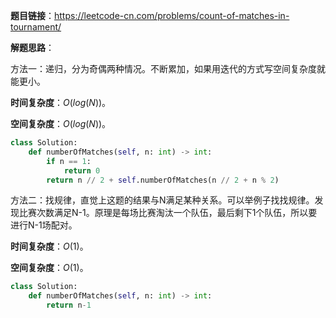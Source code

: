 **题目链接**：https://leetcode-cn.com/problems/count-of-matches-in-tournament/

**解题思路**：

方法一：递归，分为奇偶两种情况。不断累加，如果用迭代的方式写空间复杂度就能更小。

**时间复杂度**：$O(log(N))$。

**空间复杂度**：$O(log(N))$。

```python
class Solution:
    def numberOfMatches(self, n: int) -> int:
        if n == 1:
            return 0
        return n // 2 + self.numberOfMatches(n // 2 + n % 2)
```

方法二：找规律，直觉上这题的结果与N满足某种关系。可以举例子找找规律。发现比赛次数满足N-1。原理是每场比赛淘汰一个队伍，最后剩下1个队伍，所以要进行N-1场配对。

**时间复杂度**：$O(1)$。

**空间复杂度**：$O(1)$。

```python
class Solution:
    def numberOfMatches(self, n: int) -> int:
		return n-1
```



